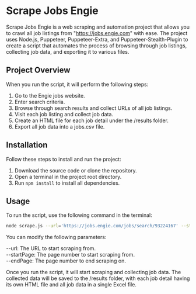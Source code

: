 # Scrape Jobs Engie

Scrape Jobs Engie is a web scraping and automation project that allows you to crawl all job listings from "https://jobs.engie.com" with ease. The project uses Node.js, Puppeteer, Puppeteer-Extra, and Puppeteer-Stealth-Plugin to create a script that automates the process of browsing through job listings, collecting job data, and exporting it to various files.

## Project Overview

When you run the script, it will perform the following steps:

1. Go to the Engie jobs website.
2. Enter search criteria.
3. Browse through search results and collect URLs of all job listings.
4. Visit each job listing and collect job data.
5. Create an HTML file for each job detail under the /results folder.
6. Export all job data into a jobs.csv file.

## Installation

Follow these steps to install and run the project:

1. Download the source code or clone the repository.
2. Open a terminal in the project root directory.
3. Run `npm install` to install all dependencies.

## Usage

To run the script, use the following command in the terminal:

```bash
node scrape.js --url='https://jobs.engie.com/jobs/search/93224167' --startPage=1 --endPage=3
```
You can modify the following parameters:

--url: The URL to start scraping from.  
--startPage: The page number to start scraping from.  
--endPage: The page number to end scraping on.  

Once you run the script, it will start scraping and collecting job data.
The collected data will be saved to the /results folder, with each job detail having its own HTML file and all job data in a single Excel file.

